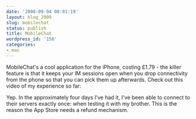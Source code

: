 ```yaml
---
date: '2008-09-04 08:01:19'
layout: blog_2009
slug: mobilechat
status: publish
title: MobileChat
wordpress_id: '158'
categories:
- mac
---
```


MobileChat's a cool application for the iPhone, costing £1.79 - the killer
feature is that it keeps your IM sessions open when you drop connectivity from
the phone so that you can pick them up afterwards. Check out this video of my
experience so far:

Yep. In the approximately four days I've had it, I've been able to connect to
their servers exactly once: when testing it with my brother. This is the
reason the App Store needs a refund mechanism.

